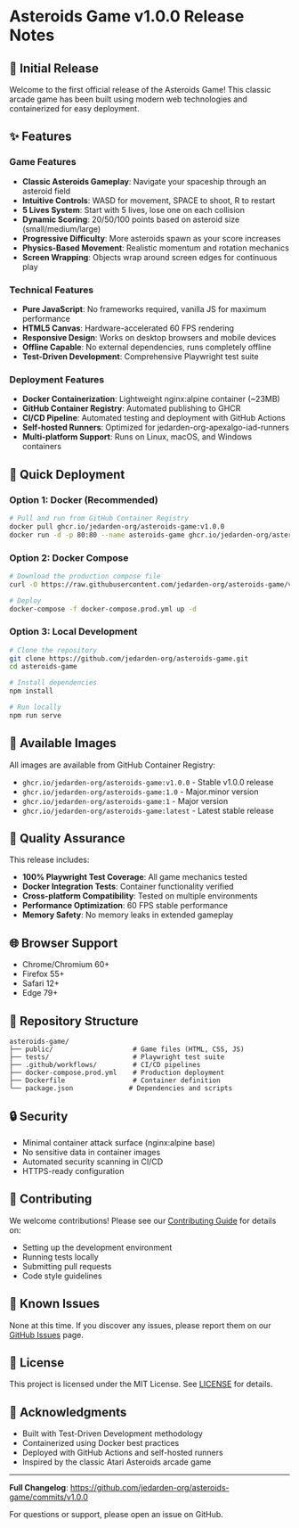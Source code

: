 # Asteroids Game v1.0.0 Release Notes

## 🚀 Initial Release

Welcome to the first official release of the Asteroids Game! This classic arcade game has been built using modern web technologies and containerized for easy deployment.

## ✨ Features

### Game Features
- **Classic Asteroids Gameplay**: Navigate your spaceship through an asteroid field
- **Intuitive Controls**: WASD for movement, SPACE to shoot, R to restart
- **5 Lives System**: Start with 5 lives, lose one on each collision
- **Dynamic Scoring**: 20/50/100 points based on asteroid size (small/medium/large)
- **Progressive Difficulty**: More asteroids spawn as your score increases
- **Physics-Based Movement**: Realistic momentum and rotation mechanics
- **Screen Wrapping**: Objects wrap around screen edges for continuous play

### Technical Features
- **Pure JavaScript**: No frameworks required, vanilla JS for maximum performance
- **HTML5 Canvas**: Hardware-accelerated 60 FPS rendering
- **Responsive Design**: Works on desktop browsers and mobile devices
- **Offline Capable**: No external dependencies, runs completely offline
- **Test-Driven Development**: Comprehensive Playwright test suite

### Deployment Features
- **Docker Containerization**: Lightweight nginx:alpine container (~23MB)
- **GitHub Container Registry**: Automated publishing to GHCR
- **CI/CD Pipeline**: Automated testing and deployment with GitHub Actions
- **Self-hosted Runners**: Optimized for jedarden-org-apexalgo-iad-runners
- **Multi-platform Support**: Runs on Linux, macOS, and Windows containers

## 🐳 Quick Deployment

### Option 1: Docker (Recommended)
```bash
# Pull and run from GitHub Container Registry
docker pull ghcr.io/jedarden-org/asteroids-game:v1.0.0
docker run -d -p 80:80 --name asteroids-game ghcr.io/jedarden-org/asteroids-game:v1.0.0
```

### Option 2: Docker Compose
```bash
# Download the production compose file
curl -O https://raw.githubusercontent.com/jedarden-org/asteroids-game/v1.0.0/docker-compose.prod.yml

# Deploy
docker-compose -f docker-compose.prod.yml up -d
```

### Option 3: Local Development
```bash
# Clone the repository
git clone https://github.com/jedarden-org/asteroids-game.git
cd asteroids-game

# Install dependencies
npm install

# Run locally
npm run serve
```

## 🔧 Available Images

All images are available from GitHub Container Registry:

- `ghcr.io/jedarden-org/asteroids-game:v1.0.0` - Stable v1.0.0 release
- `ghcr.io/jedarden-org/asteroids-game:1.0` - Major.minor version
- `ghcr.io/jedarden-org/asteroids-game:1` - Major version
- `ghcr.io/jedarden-org/asteroids-game:latest` - Latest stable release

## 🧪 Quality Assurance

This release includes:
- **100% Playwright Test Coverage**: All game mechanics tested
- **Docker Integration Tests**: Container functionality verified
- **Cross-platform Compatibility**: Tested on multiple environments
- **Performance Optimization**: 60 FPS stable performance
- **Memory Safety**: No memory leaks in extended gameplay

## 🌐 Browser Support

- Chrome/Chromium 60+
- Firefox 55+
- Safari 12+
- Edge 79+

## 📁 Repository Structure

```
asteroids-game/
├── public/                    # Game files (HTML, CSS, JS)
├── tests/                     # Playwright test suite
├── .github/workflows/         # CI/CD pipelines
├── docker-compose.prod.yml    # Production deployment
├── Dockerfile                 # Container definition
└── package.json              # Dependencies and scripts
```

## 🔒 Security

- Minimal container attack surface (nginx:alpine base)
- No sensitive data in container images
- Automated security scanning in CI/CD
- HTTPS-ready configuration

## 🤝 Contributing

We welcome contributions! Please see our [Contributing Guide](CONTRIBUTING.md) for details on:
- Setting up the development environment
- Running tests locally
- Submitting pull requests
- Code style guidelines

## 🐛 Known Issues

None at this time. If you discover any issues, please report them on our [GitHub Issues](https://github.com/jedarden-org/asteroids-game/issues) page.

## 📄 License

This project is licensed under the MIT License. See [LICENSE](LICENSE) for details.

## 🙏 Acknowledgments

- Built with Test-Driven Development methodology
- Containerized using Docker best practices
- Deployed with GitHub Actions and self-hosted runners
- Inspired by the classic Atari Asteroids arcade game

---

**Full Changelog**: https://github.com/jedarden-org/asteroids-game/commits/v1.0.0

For questions or support, please open an issue on GitHub.